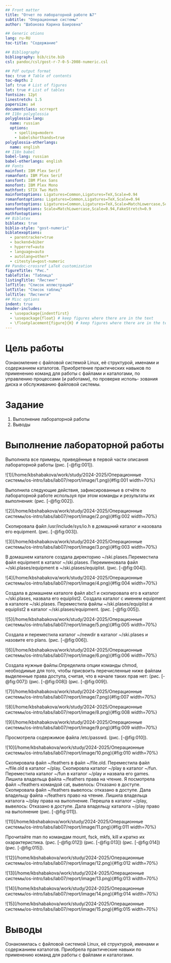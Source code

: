 ```yaml
---
## Front matter
title: "Отчет по лабораторной работе №7"
subtitle: "Операционные системы"
author: "Шабакова Карина Баировна"

## Generic otions
lang: ru-RU
toc-title: "Содержание"

## Bibliography
bibliography: bib/cite.bib
csl: pandoc/csl/gost-r-7-0-5-2008-numeric.csl

## Pdf output format
toc: true # Table of contents
toc-depth: 2
lof: true # List of figures
lot: true # List of tables
fontsize: 12pt
linestretch: 1.5
papersize: a4
documentclass: scrreprt
## I18n polyglossia
polyglossia-lang:
  name: russian
  options:
	- spelling=modern
	- babelshorthands=true
polyglossia-otherlangs:
  name: english
## I18n babel
babel-lang: russian
babel-otherlangs: english
## Fonts
mainfont: IBM Plex Serif
romanfont: IBM Plex Serif
sansfont: IBM Plex Sans
monofont: IBM Plex Mono
mathfont: STIX Two Math
mainfontoptions: Ligatures=Common,Ligatures=TeX,Scale=0.94
romanfontoptions: Ligatures=Common,Ligatures=TeX,Scale=0.94
sansfontoptions: Ligatures=Common,Ligatures=TeX,Scale=MatchLowercase,Scale=0.94
monofontoptions: Scale=MatchLowercase,Scale=0.94,FakeStretch=0.9
mathfontoptions:
## Biblatex
biblatex: true
biblio-style: "gost-numeric"
biblatexoptions:
  - parentracker=true
  - backend=biber
  - hyperref=auto
  - language=auto
  - autolang=other*
  - citestyle=gost-numeric
## Pandoc-crossref LaTeX customization
figureTitle: "Рис."
tableTitle: "Таблица"
listingTitle: "Листинг"
lofTitle: "Список иллюстраций"
lotTitle: "Список таблиц"
lolTitle: "Листинги"
## Misc options
indent: true
header-includes:
  - \usepackage{indentfirst}
  - \usepackage{float} # keep figures where there are in the text
  - \floatplacement{figure}{H} # keep figures where there are in the text
---
```


# Цель работы

Ознакомление с файловой системой Linux, её структурой, именами и содержанием
каталогов. Приобретение практических навыков по применению команд для работы
с файлами и каталогами, по управлению процессами (и работами), по проверке исполь-
зования диска и обслуживанию файловой системы.

# Задание

1. Выполнение лабораторной работы
2. Выводы

# Выполнение лабораторной работы

Выполнила все примеры, приведённые в первой части описания лабораторной работы (рис. [-@fig:001]).

![1](/home/kbshabakova/work/study/2024-2025/Операционные системы/os-intro/labs/lab07/report/image/1.png){#fig:001 width=70%}

Выполнила следующие действия, зафиксированные в отчёте по лабораторной работе
используя при этом команды и результаты их выполнения: (рис. [-@fig:002]).

![2](/home/kbshabakova/work/study/2024-2025/Операционные системы/os-intro/labs/lab07/report/image/2.png){#fig:002 width=70%}

Скопировала файл /usr/include/sys/io.h в домашний каталог и назовала его
equipment. (рис. [-@fig:003]).

![3](/home/kbshabakova/work/study/2024-2025/Операционные системы/os-intro/labs/lab07/report/image/3.png){#fig:003 width=70%}

 В домашнем каталоге создала директорию ~/ski.plases.Переместила файл equipment в каталог ~/ski.plases. Переименовала файл ~/ski.plases/equipment в ~/ski.plases/equiplist. (рис. [-@fig:004]).

![4](/home/kbshabakova/work/study/2024-2025/Операционные системы/os-intro/labs/lab07/report/image/4.png){#fig:004 width=70%}

Создала в домашнем каталоге файл abc1 и скопировала его в каталог ~/ski.plases, назвала его equiplist2. Создала каталог с именем equipment в каталоге ~/ski.plases. Переместила файлы ~/ski.plases/equiplist и equiplist2 в каталог ~/ski.plases/equipment. (рис. [-@fig:005]).

![5](/home/kbshabakova/work/study/2024-2025/Операционные системы/os-intro/labs/lab07/report/image/5.png){#fig:005 width=70%}

Создала и переместила каталог ~/newdir в каталог ~/ski.plases и назовите
его plans. (рис. [-@fig:006]).

![6](/home/kbshabakova/work/study/2024-2025/Операционные системы/os-intro/labs/lab07/report/image/6.png){#fig:006 width=70%}

Создала нужные файлы.Определила опции команды chmod, необходимые для того, чтобы присвоить перечисленные ниже файлам выделенные права доступа, считая, что в начале таких прав
нет: (рис. [-@fig:007]) (рис. [-@fig:008]) (рис. [-@fig:009]).

![7](/home/kbshabakova/work/study/2024-2025/Операционные системы/os-intro/labs/lab07/report/image/7.png){#fig:007 width=70%}

![8](/home/kbshabakova/work/study/2024-2025/Операционные системы/os-intro/labs/lab07/report/image/8.png){#fig:008 width=70%}

![9](/home/kbshabakova/work/study/2024-2025/Операционные системы/os-intro/labs/lab07/report/image/9.png){#fig:009 width=70%}

 Просмотрела содержимое файла /etc/passwd. (рис. [-@fig:010]).

![10](/home/kbshabakova/work/study/2024-2025/Операционные системы/os-intro/labs/lab07/report/image/10.png){#fig:010 width=70%}

Скопировала файл ~/feathers в файл ~/file.old. Переместила файл ~/file.old в каталог ~/play. Скопировла каталог ~/play в каталог ~/fun. Переместила каталог ~/fun в каталог ~/play и назвала его games. Лишила владельца файла ~/feathers права на чтение. Я посмотрела файл ~/feathers командой cat, вывелось: Отказано в доступе. Скопировала файл ~/feathers вывелось: отказано в доступе. Дала владельцу файла ~/feathers право на чтение. Лишила владельца каталога ~/play права на выполнение. Перешла в каталог ~/play, вывелось: Отказано в доступе. Дала владельцу каталога ~/play право на выполнение (рис. [-@fig:011]).

![11](/home/kbshabakova/work/study/2024-2025/Операционные системы/os-intro/labs/lab07/report/image/11.png){#fig:011 width=70%}

Прочитайте man по командам mount, fsck, mkfs, kill и кратко их охарактеристика. (рис. [-@fig:012]) (рис. [-@fig:013]) (рис. [-@fig:014]) (рис. [-@fig:015]).

![12](/home/kbshabakova/work/study/2024-2025/Операционные системы/os-intro/labs/lab07/report/image/12.png){#fig:012 width=70%}

![13](/home/kbshabakova/work/study/2024-2025/Операционные системы/os-intro/labs/lab07/report/image/13.png){#fig:013 width=70%}

![14](/home/kbshabakova/work/study/2024-2025/Операционные системы/os-intro/labs/lab07/report/image/14.png){#fig:014 width=70%}

![15](/home/kbshabakova/work/study/2024-2025/Операционные системы/os-intro/labs/lab07/report/image/15.png){#fig:015 width=70%}

# Выводы

Ознакомилась с файловой системой Linux, её структурой, именами и содержанием
каталогов. Приобрела практические навыки по применению команд для работы
с файлами и каталогами.


